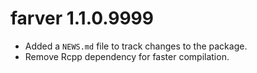 # farver 1.1.0.9999

* Added a `NEWS.md` file to track changes to the package.
* Remove Rcpp dependency for faster compilation.
